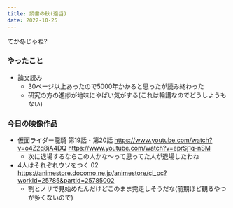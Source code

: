 ```yaml
---
title: 読書の秋(適当)
date: 2022-10-25
---
```

てか冬じゃね?

### やったこと
+ 論文読み
  + 30ページ以上あったので5000年かかると思ったが読み終わった
  + 研究の方の進捗が地味にやばい気がする(これは輪講なのでどうしようもない)


### 今日の映像作品
+ 仮面ライダー龍騎 第19話・第20話 <https://www.youtube.com/watch?v=o4Z2q8jA4DQ> <https://www.youtube.com/watch?v=eprSj1q-nSM>
  + 次に退場するならこの人かな～って思ってた人が退場したわね
+ 4人はそれぞれウソをつく 02 <https://animestore.docomo.ne.jp/animestore/ci_pc?workId=25785&partId=25785002>
  + 割とノリで見始めたんだけどこのまま完走しそうだな(前期ほど観るやつが多くないので)

